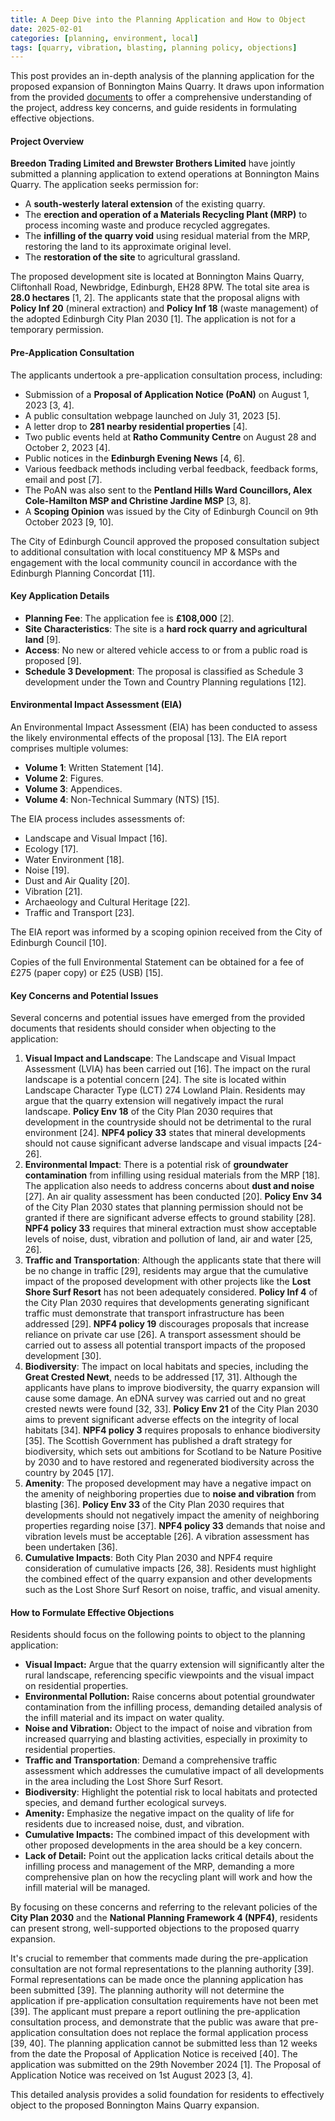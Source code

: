 ```yaml
---
title: A Deep Dive into the Planning Application and How to Object
date: 2025-02-01
categories: [planning, environment, local]
tags: [quarry, vibration, blasting, planning policy, objections]
---
```


This post provides an in-depth analysis of the planning application for the proposed expansion of Bonnington Mains Quarry. It draws upon information from the provided [documents](https://citydev-portal.edinburgh.gov.uk/idoxpa-web/applicationDetails.do?activeTab=documents&keyVal=SNPUZREWGDP00)
to offer a comprehensive understanding of the project, address key concerns, and guide residents in formulating effective objections.


#### Project Overview

**Breedon Trading Limited and Brewster Brothers Limited** have jointly submitted a planning application to extend operations at Bonnington Mains Quarry. The application seeks permission for:

*   A **south-westerly lateral extension** of the existing quarry.
*   The **erection and operation of a Materials Recycling Plant (MRP)** to process incoming waste and produce recycled aggregates.
*   The **infilling of the quarry void** using residual material from the MRP, restoring the land to its approximate original level.
*  The **restoration of the site** to agricultural grassland.

The proposed development site is located at Bonnington Mains Quarry, Cliftonhall Road, Newbridge, Edinburgh, EH28 8PW. The total site area is **28.0 hectares** [1, 2]. The applicants state that the proposal aligns with **Policy Inf 20** (mineral extraction) and **Policy Inf 18** (waste management) of the adopted Edinburgh City Plan 2030 [1]. The application is not for a temporary permission.

#### Pre-Application Consultation

The applicants undertook a pre-application consultation process, including:

*   Submission of a **Proposal of Application Notice (PoAN)** on August 1, 2023 [3, 4].
*   A public consultation webpage launched on July 31, 2023 [5].
*   A letter drop to **281 nearby residential properties** [4].
*   Two public events held at **Ratho Community Centre** on August 28 and October 2, 2023 [4].
*   Public notices in the **Edinburgh Evening News** [4, 6].
*   Various feedback methods including verbal feedback, feedback forms, email and post [7].
*   The PoAN was also sent to the **Pentland Hills Ward Councillors, Alex Cole-Hamilton MSP and Christine Jardine MSP** [3, 8].
*   A **Scoping Opinion** was issued by the City of Edinburgh Council on 9th October 2023 [9, 10].

The City of Edinburgh Council approved the proposed consultation subject to additional consultation with local constituency MP & MSPs and engagement with the local community council in accordance with the Edinburgh Planning Concordat [11].

#### Key Application Details

*   **Planning Fee**: The application fee is **£108,000** [2].
*   **Site Characteristics**: The site is a **hard rock quarry and agricultural land** [9].
*   **Access**: No new or altered vehicle access to or from a public road is proposed [9].
*   **Schedule 3 Development**: The proposal is classified as Schedule 3 development under the Town and Country Planning regulations [12].

#### Environmental Impact Assessment (EIA)

An Environmental Impact Assessment (EIA) has been conducted to assess the likely environmental effects of the proposal [13]. The EIA report comprises multiple volumes:

*   **Volume 1**: Written Statement [14].
*   **Volume 2**: Figures.
*   **Volume 3**: Appendices.
*   **Volume 4**: Non-Technical Summary (NTS) [15].

The EIA process includes assessments of:

*   Landscape and Visual Impact [16].
*   Ecology [17].
*   Water Environment [18].
*   Noise [19].
*   Dust and Air Quality [20].
*   Vibration [21].
*   Archaeology and Cultural Heritage [22].
*   Traffic and Transport [23].

The EIA report was informed by a scoping opinion received from the City of Edinburgh Council [10].

Copies of the full Environmental Statement can be obtained for a fee of £275 (paper copy) or £25 (USB) [15].

#### Key Concerns and Potential Issues

Several concerns and potential issues have emerged from the provided documents that residents should consider when objecting to the application:

1.  **Visual Impact and Landscape**: The Landscape and Visual Impact Assessment (LVIA) has been carried out [16]. The impact on the rural landscape is a potential concern [24]. The site is located within Landscape Character Type (LCT) 274 Lowland Plain. Residents may argue that the quarry extension will negatively impact the rural landscape. **Policy Env 18** of the City Plan 2030 requires that development in the countryside should not be detrimental to the rural environment [24]. **NPF4 policy 33** states that mineral developments should not cause significant adverse landscape and visual impacts [24-26].
2.  **Environmental Impact**: There is a potential risk of **groundwater contamination** from infilling using residual materials from the MRP [18]. The application also needs to address concerns about **dust and noise** [27]. An air quality assessment has been conducted [20]. **Policy Env 34** of the City Plan 2030 states that planning permission should not be granted if there are significant adverse effects to ground stability [28]. **NPF4 policy 33** requires that mineral extraction must show acceptable levels of noise, dust, vibration and pollution of land, air and water [25, 26].
3.  **Traffic and Transportation**: Although the applicants state that there will be no change in traffic [29], residents may argue that the cumulative impact of the proposed development with other projects like the **Lost Shore Surf Resort** has not been adequately considered. **Policy Inf 4** of the City Plan 2030 requires that developments generating significant traffic must demonstrate that transport infrastructure has been addressed [29]. **NPF4 policy 19** discourages proposals that increase reliance on private car use [26]. A transport assessment should be carried out to assess all potential transport impacts of the proposed development [30].
4.  **Biodiversity**: The impact on local habitats and species, including the **Great Crested Newt**, needs to be addressed [17, 31]. Although the applicants have plans to improve biodiversity, the quarry expansion will cause some damage. An eDNA survey was carried out and no great crested newts were found [32, 33].  **Policy Env 21** of the City Plan 2030 aims to prevent significant adverse effects on the integrity of local habitats [34]. **NPF4 policy 3** requires proposals to enhance biodiversity [35]. The Scottish Government has published a draft strategy for biodiversity, which sets out ambitions for Scotland to be Nature Positive by 2030 and to have restored and regenerated biodiversity across the country by 2045 [17].
5.  **Amenity**: The proposed development may have a negative impact on the amenity of neighboring properties due to **noise and vibration** from blasting [36]. **Policy Env 33** of the City Plan 2030 requires that developments should not negatively impact the amenity of neighboring properties regarding noise [37]. **NPF4 policy 33** demands that noise and vibration levels must be acceptable [26]. A vibration assessment has been undertaken [36].
6.  **Cumulative Impacts**: Both City Plan 2030 and NPF4 require consideration of cumulative impacts [26, 38]. Residents must highlight the combined effect of the quarry expansion and other developments such as the Lost Shore Surf Resort on noise, traffic, and visual amenity.

#### How to Formulate Effective Objections

Residents should focus on the following points to object to the planning application:

*   **Visual Impact:** Argue that the quarry extension will significantly alter the rural landscape, referencing specific viewpoints and the visual impact on residential properties.
*   **Environmental Pollution:** Raise concerns about potential groundwater contamination from the infilling process, demanding detailed analysis of the infill material and its impact on water quality.
*   **Noise and Vibration:** Object to the impact of noise and vibration from increased quarrying and blasting activities, especially in proximity to residential properties.
*   **Traffic and Transportation**: Demand a comprehensive traffic assessment which addresses the cumulative impact of all developments in the area including the Lost Shore Surf Resort.
*   **Biodiversity**: Highlight the potential risk to local habitats and protected species, and demand further ecological surveys.
*   **Amenity:** Emphasize the negative impact on the quality of life for residents due to increased noise, dust, and vibration.
*   **Cumulative Impacts:** The combined impact of this development with other proposed developments in the area should be a key concern.
*   **Lack of Detail:** Point out the application lacks critical details about the infilling process and management of the MRP, demanding a more comprehensive plan on how the recycling plant will work and how the infill material will be managed.

By focusing on these concerns and referring to the relevant policies of the **City Plan 2030** and the **National Planning Framework 4 (NPF4)**, residents can present strong, well-supported objections to the proposed quarry expansion.

It's crucial to remember that comments made during the pre-application consultation are not formal representations to the planning authority [39]. Formal representations can be made once the planning application has been submitted [39]. The planning authority will not determine the application if pre-application consultation requirements have not been met [39]. The applicant must prepare a report outlining the pre-application consultation process, and demonstrate that the public was aware that pre-application consultation does not replace the formal application process [39, 40]. The planning application cannot be submitted less than 12 weeks from the date the Proposal of Application Notice is received [40]. The application was submitted on the 29th November 2024 [1]. The Proposal of Application Notice was received on 1st August 2023 [3, 4].

This detailed analysis provides a solid foundation for residents to effectively object to the proposed Bonnington Mains Quarry expansion.

